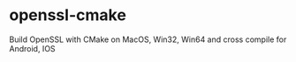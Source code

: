 # openssl-cmake
Build OpenSSL with CMake on MacOS, Win32, Win64 and cross compile for Android, IOS 
